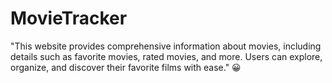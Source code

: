 # MovieTracker
"This website provides comprehensive information about movies, including details such as favorite movies, rated movies, and more. Users can explore, organize, and discover their favorite films with ease." 😀
